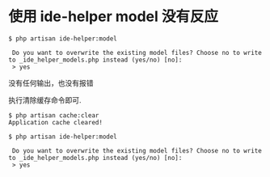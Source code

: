 # 使用 ide-helper model 没有反应

```
$ php artisan ide-helper:model

 Do you want to overwrite the existing model files? Choose no to write to _ide_helper_models.php instead (yes/no) [no]:
 > yes
```

没有任何输出，也没有报错

执行清除缓存命令即可.

```
$ php artisan cache:clear
Application cache cleared!
```

```
$ php artisan ide-helper:model

 Do you want to overwrite the existing model files? Choose no to write to _ide_helper_models.php instead (yes/no) [no]:
 > yes
```

